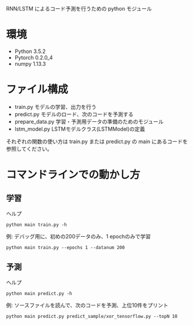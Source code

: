 RNN/LSTM によるコード予測を行うための python モジュール

# 環境

* Python 3.5.2
* Pytorch 0.2.0_4
* numpy 1.13.3

# ファイル構成

* train.py  モデルの学習、出力を行う
* predict.py  モデルのロード、次のコードを予測する
* prepare_data.py  学習・予測用データの準備のためのモジュール
* lstm_model.py  LSTMモデルクラス(LSTMModel)の定義

それぞれの関数の使い方は train.py または predict.py の main にあるコードを参照してください。

# コマンドラインでの動かし方

## 学習

ヘルプ

`python main train.py -h`

例: デバッグ用に、初めの200データのみ、1 epochのみで学習

`python main train.py --epochs 1 --datanum 200`

## 予測

ヘルプ

`python main predict.py -h`

例: ソースファイルを読んで、次のコードを予測、上位10件をプリント

`python main predict.py predict_sample/xor_tensorflow.py --topN 10`
